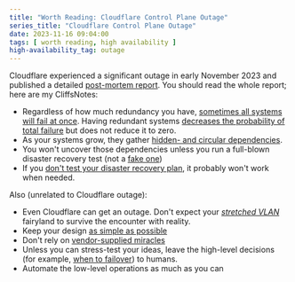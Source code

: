 ```yaml
---
title: "Worth Reading: Cloudflare Control Plane Outage"
series_title: "Cloudflare Control Plane Outage"
date: 2023-11-16 09:04:00
tags: [ worth reading, high availability ]
high-availability_tag: outage
---
```

Cloudflare experienced a significant outage in early November 2023 and published a detailed [post-mortem report](https://blog.cloudflare.com/post-mortem-on-cloudflare-control-plane-and-analytics-outage/). You should read the whole report; here are my CliffsNotes:

* Regardless of how much redundancy you have, [sometimes all systems will fail at once](/2012/10/if-something-can-fail-it-will.html). Having redundant systems [decreases the probability of total failure](/2017/09/redundancy-does-not-result-in-resiliency.html) but does not reduce it to zero.
* As your systems grow, they gather [hidden- and circular dependencies](/2021/10/circular-dependencies-considered-harmful.html).
* You won't uncover those dependencies unless you run a full-blown disaster recovery test (not a [fake one](/2019/09/disaster-recovery-test-faking-another.html))
* If you [don't test your disaster recovery plan](/2019/10/disaster-recovery-faking-take-two.html), it probably won't work when needed.

Also (unrelated to Cloudflare outage):
<!--more-->
* Even Cloudflare can get an outage. Don't expect your *[stretched VLAN](/series/dr.html#stretched-vlans)* fairyland to survive the encounter with reality.
* Keep your design [as simple as possible](/2021/02/fast-simple-disaster-recovery-solution.html)
* Don't rely on [vendor-supplied miracles](/series/dr.html#vendors)
* Unless you can stress-test your ideas, leave the high-level decisions (for example, [when to failover](/2016/05/unexpected-recovery-might-kill-your.html)) to humans.
* Automate the low-level operations as much as you can
